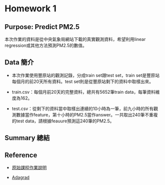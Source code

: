 
# Homework 1


## Purpose: Predict PM2.5

本次作業的資料是從中央氣象局網站下載的真實觀測資料，希望利用linear regression或其他方法預測PM2.5的數值。

## Data 簡介

* 本次作業使用豐原站的觀測記錄，分成train set跟test set，train set是豐原站每個月的前20天所有資料。test set則是從豐原站剩下的資料中取樣出來。

* train.csv：每個月前20天的完整資料，總共有5652筆train data，每筆資料維度為162。

* test.csv：從剩下的資料當中取樣出連續的10小時為一筆，前九小時的所有觀測數據當作feature，第十小時的PM2.5當作answer。一共取出240筆不重複的test data，請根據feauure預測這240筆的PM2.5。

## Summary 總結



## Reference

* [原始課程作業說明](https://docs.google.com/presentation/d/1L1LwpKm5DxhHndiyyiZ3wJA2mKOJTQ2heKo45Me5yVg/edit#slide=id.g1eabbd760e_0_487)

* [Adagrad](https://www.youtube.com/watch?v=yKKNr-QKz2Q&feature=youtu.be&list=PLJV_el3uVTsPy9oCRY30oBPNLCo89yu49&t=705)